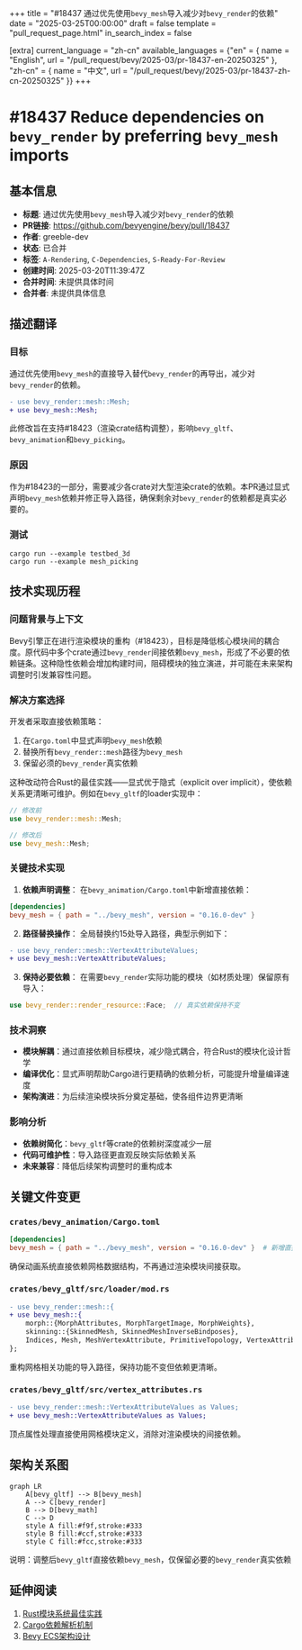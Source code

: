 +++
title = "#18437 通过优先使用`bevy_mesh`导入减少对`bevy_render`的依赖"
date = "2025-03-25T00:00:00"
draft = false
template = "pull_request_page.html"
in_search_index = false

[extra]
current_language = "zh-cn"
available_languages = {"en" = { name = "English", url = "/pull_request/bevy/2025-03/pr-18437-en-20250325" }, "zh-cn" = { name = "中文", url = "/pull_request/bevy/2025-03/pr-18437-zh-cn-20250325" }}
+++

# #18437 Reduce dependencies on `bevy_render` by preferring `bevy_mesh` imports

## 基本信息
- **标题**: 通过优先使用`bevy_mesh`导入减少对`bevy_render`的依赖
- **PR链接**: https://github.com/bevyengine/bevy/pull/18437
- **作者**: greeble-dev
- **状态**: 已合并
- **标签**: `A-Rendering`, `C-Dependencies`, `S-Ready-For-Review`
- **创建时间**: 2025-03-20T11:39:47Z
- **合并时间**: 未提供具体时间
- **合并者**: 未提供具体信息

## 描述翻译
### 目标
通过优先使用`bevy_mesh`的直接导入替代`bevy_render`的再导出，减少对`bevy_render`的依赖。

```diff
- use bevy_render::mesh::Mesh;
+ use bevy_mesh::Mesh;
```

此修改旨在支持#18423（渲染crate结构调整），影响`bevy_gltf`、`bevy_animation`和`bevy_picking`。

### 原因
作为#18423的一部分，需要减少各crate对大型渲染crate的依赖。本PR通过显式声明`bevy_mesh`依赖并修正导入路径，确保剩余对`bevy_render`的依赖都是真实必要的。

### 测试
```
cargo run --example testbed_3d
cargo run --example mesh_picking
```

## 技术实现历程

### 问题背景与上下文
Bevy引擎正在进行渲染模块的重构（#18423），目标是降低核心模块间的耦合度。原代码中多个crate通过`bevy_render`间接依赖`bevy_mesh`，形成了不必要的依赖链条。这种隐性依赖会增加构建时间，阻碍模块的独立演进，并可能在未来架构调整时引发兼容性问题。

### 解决方案选择
开发者采取直接依赖策略：
1. 在`Cargo.toml`中显式声明`bevy_mesh`依赖
2. 替换所有`bevy_render::mesh`路径为`bevy_mesh`
3. 保留必须的`bevy_render`真实依赖

这种改动符合Rust的最佳实践——显式优于隐式（explicit over implicit），使依赖关系更清晰可维护。例如在`bevy_gltf`的loader实现中：

```rust
// 修改前
use bevy_render::mesh::Mesh;

// 修改后
use bevy_mesh::Mesh;
```

### 关键技术实现
1. **依赖声明调整**：
在`bevy_animation/Cargo.toml`中新增直接依赖：
```toml
[dependencies]
bevy_mesh = { path = "../bevy_mesh", version = "0.16.0-dev" }
```

2. **路径替换操作**：
全局替换约15处导入路径，典型示例如下：
```diff
- use bevy_render::mesh::VertexAttributeValues;
+ use bevy_mesh::VertexAttributeValues;
```

3. **保持必要依赖**：
在需要`bevy_render`实际功能的模块（如材质处理）保留原有导入：
```rust
use bevy_render::render_resource::Face;  // 真实依赖保持不变
```

### 技术洞察
- **模块解耦**：通过直接依赖目标模块，减少隐式耦合，符合Rust的模块化设计哲学
- **编译优化**：显式声明帮助Cargo进行更精确的依赖分析，可能提升增量编译速度
- **架构演进**：为后续渲染模块拆分奠定基础，使各组件边界更清晰

### 影响分析
- **依赖树简化**：`bevy_gltf`等crate的依赖树深度减少一层
- **代码可维护性**：导入路径更直观反映实际依赖关系
- **未来兼容**：降低后续架构调整时的重构成本

## 关键文件变更

### `crates/bevy_animation/Cargo.toml`
```toml
[dependencies]
bevy_mesh = { path = "../bevy_mesh", version = "0.16.0-dev" }  # 新增直接依赖
```
确保动画系统直接依赖网格数据结构，不再通过渲染模块间接获取。

### `crates/bevy_gltf/src/loader/mod.rs`
```diff
- use bevy_render::mesh::{
+ use bevy_mesh::{
    morph::{MorphAttributes, MorphTargetImage, MorphWeights},
    skinning::{SkinnedMesh, SkinnedMeshInverseBindposes},
    Indices, Mesh, MeshVertexAttribute, PrimitiveTopology, VertexAttributeValues,
};
```
重构网格相关功能的导入路径，保持功能不变但依赖更清晰。

### `crates/bevy_gltf/src/vertex_attributes.rs`
```diff
- use bevy_render::mesh::VertexAttributeValues as Values;
+ use bevy_mesh::VertexAttributeValues as Values;
```
顶点属性处理直接使用网格模块定义，消除对渲染模块的间接依赖。

## 架构关系图
```mermaid
graph LR
    A[bevy_gltf] --> B[bevy_mesh]
    A --> C[bevy_render]
    B --> D[bevy_math]
    C --> D
    style A fill:#f9f,stroke:#333
    style B fill:#ccf,stroke:#333
    style C fill:#fcc,stroke:#333
```
说明：调整后`bevy_gltf`直接依赖`bevy_mesh`，仅保留必要的`bevy_render`真实依赖

## 延伸阅读
1. [Rust模块系统最佳实践](https://doc.rust-lang.org/book/ch07-02-defining-modules-to-control-scope-and-privacy.html)
2. [Cargo依赖解析机制](https://doc.rust-lang.org/cargo/reference/resolver.html)
3. [Bevy ECS架构设计](https://bevyengine.org/learn/book/getting-started/ecs/)